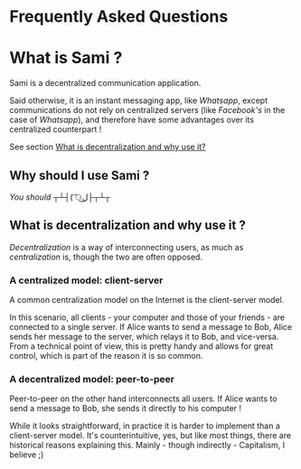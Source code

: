 # Frequently Asked Questions

# What is Sami ?

Sami is a decentralized communication application.

Said otherwise, it is an instant messaging app, like *Whatsapp*,
except communications do not rely on centralized servers
(like *Facebook's* in the case of *Whatsapp*),
and therefore have some advantages over its centralized counterpart !

See section [What is decentralization and why use it?](#what-is-decentralization-and-why-use-it-)

## Why should I use Sami ?

*You should* ┬┴┤( ͡⚆ل͜├┬┴┬

## What is decentralization and why use it ?

*Decentralization* is a way of interconnecting users,
as much as *centralization* is, though the two are often opposed.

### A centralized model: client-server

A common centralization model on the Internet is the client-server model.

In this scenario, all clients - your computer and those of your friends -
are connected to a single server.
If Alice wants to send a message to Bob, Alice sends her message to the server,
which relays it to Bob, and vice-versa.
From a technical point of view, this is pretty handy and allows for great control,
which is part of the reason it is so common.

### A decentralized model: peer-to-peer

Peer-to-peer on the other hand interconnects all users.
If Alice wants to send a message to Bob, she sends it directly to his computer !

While it looks straightforward, in practice it is harder to implement than a client-server model.
It's counterintuitive, yes, but like most things, there are historical reasons explaining this.
Mainly - though indirectly - Capitalism, I believe ;)
